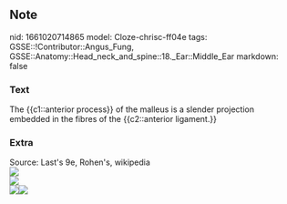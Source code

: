 ## Note
nid: 1661020714865
model: Cloze-chrisc-ff04e
tags: GSSE::!Contributor::Angus_Fung, GSSE::Anatomy::Head_neck_and_spine::18._Ear::Middle_Ear
markdown: false

### Text
The {{c1::anterior process}} of the malleus is a slender projection embedded in the fibres of the {{c2::anterior ligament.}}

### Extra
<div>
  Source: Last's 9e, Rohen's, wikipedia
</div>
<div><img src="Gray912.png"></div>
<div><img src="Gray916.png"></div>
<div>
  <div>
    <div>
      <div><img src= 
      "paste-d1ba0931b66c1bf2909a26fdd2931968c3500313.jpg"><img src="paste-95819e2de4cdf421cab98a9cdd583537d6847489.jpg"></div>
    </div>
  </div>
</div>
